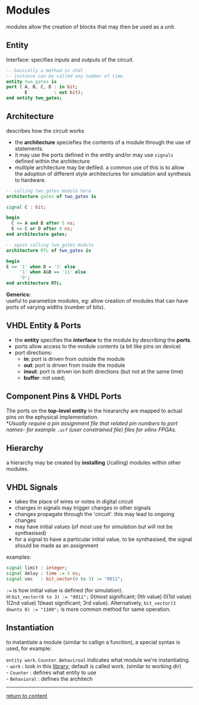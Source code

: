 # Modules
modules allow the creation of blocks that may then be used as a unit.

## Entity
Interface: specifies inputs and outputs of the circuit.
```vhdl
-- basically a method in vhdl
-- instance can be called any number of time
entity two_gates is 
port ( A, B, C, D : in bit;
       E          : out bit);
end entity two_gates;
```

## Architecture
describes how the circuit works
- the **architecture** speciefies the contents of a module through the use of statements.
- it may use the ports defined in the entity and/or may use `signals` defined within the architecture 
- multiple architecture may be defiled. a common use of this is to allow the adoption of different style architectures for simulation and synthesis to hardware.
```vhdl
-- calling two_gates module here
architecture gates of two_gates is

signal C : bit;

begin
  C <= A and B after 5 ns;
  E <= C or D after 4 ns;
end architecture gates;
```

```vhdl
-- again calling two_gates module
architecture RTL of two_gates is

begin
E <= '1' when D = '1' else
     '1' when A&B == '11' else
     '0';
end architecture RTL;
```

**Generics:**<br>
useful to parametize modules, eg: allow creation of modules that can have ports of varying widths (number of bits).


## VHDL Entity & Ports
- the **entity** specifies the **interface** to the module by describing the **ports**.
- ports allow access to the module contents (a bit like pins on device)
- port directions:
  - **in**:  port is driven from outside the module
  - **out**: port is driven from inside the module
  - **inout**: port is driven ion both directions (but not at the same time)
  - **buffer**: not used; 

## Component Pins & VHDL Ports
The ports on the **top-level entity** in the hieararchy are mapped to actual pins on the ephysical implementation. <br>
**Usually require a pin assignment file that related pin numbers to port names- for example `.ucf` (user constrained file) files for xilinx FPGAs.*

## Hierarchy
a hierarchy may be created by **installing** (/calling) modules within other modules. 

## VHDL Signals
- takes the place of wires or notes in digital circuit
- changes in signals may trigger changes in other signals
- changes propagate through the 'circuit'. this may lead to ongoing changes
- may have initial values (of most use for simulation but will not be synthasised)
- for a signal to have a particular initial value, to be synthasised, the signal should be made as an assignment

examples:
```vhdl
signal limit : integer;
signal delay : time := 5 ns;
signal vec   : bit_vector(0 to 3) := "0011";
```
`:=` is how initial value is defined (for simulation).<br>
in `bit_vector(0 to 3) := "0011";` 0(most significant; 0th value) 0(1st value) 1(2nd value) 1(least significant; 3rd value). Alternatively, `bit_vector(3 downto 0) := "1100";` is more common method for same operation.


## Instantiation
to instantiate a module (similar to callign a function), a special syntax is used, for example:

`entity work.Counter.Behaviroal` indicates what module we're instantiating.  
\- `work`       : look in this <u>library</u>; default is called work. (similar to working dir)  
\- `Counter`    : defines what entity to use   
\- `Behavioral` : defines the architech


-----------------------
[return to content](https://github.com/Notes-MD/VHDL#vhdl-cheatsheet)
